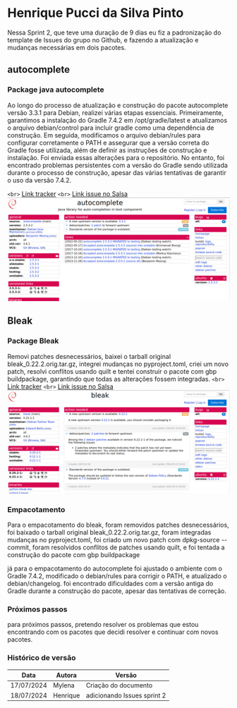 # Henrique Pucci da Silva Pinto

Nessa Sprint 2, que teve uma duração de 9 dias eu fiz a padronização do template de Issues do grupo no Github, e fazendo a atualização e mudanças necessárias em dois pacotes.

## autocomplete

### Package java autocomplete

Ao longo do processo de atualização e construção do pacote autocomplete versão 3.3.1 para Debian, realizei várias etapas essenciais. Primeiramente, garantimos a instalação do Gradle 7.4.2 em /opt/gradle/latest e atualizamos o arquivo debian/control para incluir gradle como uma dependência de construção. Em seguida, modificamos o arquivo debian/rules para configurar corretamente o PATH e assegurar que a versão correta do Gradle fosse utilizada, além de definir as instruções de construção e instalação. Foi enviada essas alterações para o repositório. No entanto, foi encontrado problemas persistentes com a versão do Gradle sendo utilizada durante o processo de construção, apesar das várias tentativas de garantir o uso da versão 7.4.2.

`<br>` [Link tracker](https://tracker.debian.org/pkg/autocomplete)
`<br>` [Link issue no Salsa](https://salsa.debian.org/debian-brasilia-team/docs/-/issues/256)
![rep](../img/henrique/tracker-autocomplete.png)

## Bleak

### Package Bleak

Removi patches desnecessários, baixei o tarball original bleak_0.22.2.orig.tar.gz, integrei mudanças no pyproject.toml, criei um novo patch, resolvi conflitos usando quilt e tentei construir o pacote com gbp buildpackage, garantindo que todas as alterações fossem integradas.
`<br>` [Link tracker](hhttps://tracker.debian.org/pkg/bleak)
`<br>` [Link issue no Salsa](https://salsa.debian.org/debian-brasilia-team/docs/-/issues/261)
![rep](../img/henrique/tracker-bleak.png)

### Empacotamento

Para o empacotamento do bleak, foram removidos patches desnecessários, foi baixado o tarball original bleak_0.22.2.orig.tar.gz, foram integradas mudanças no pyproject.toml, foi criado um novo patch com dpkg-source --commit, foram resolvidos conflitos de patches usando quilt, e foi tentada a construção do pacote com gbp buildpackage

já para o empacotamento do autocomplete foi ajustado o ambiente com o Gradle 7.4.2, modificado o debian/rules para corrigir o PATH, e atualizado o debian/changelog. foi encontrado dificuldades com a versão antiga do Gradle durante a construção do pacote, apesar das tentativas de correção.

### Próximos passos

 para próximos passos, pretendo resolver os problemas que estou encontrando com os pacotes que decidi resolver e continuar com novos pacotes.

### Histórico de versão

| Data       | Autora   | Versão                     |
| ---------- | -------- | --------------------------- |
| 17/07/2024 | Mylena   | Criação do documento      |
| 18/07/2024 | Henrique | adicionando Issues sprint 2 |
